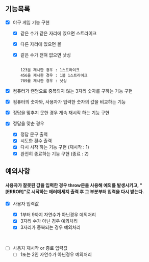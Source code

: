 ## 기능목록

- [x] 야구 게임 기능 구현

  - [x] 같은 수가 같은 자리에 있으면 스트라이크
  - [x] 다른 자리에 있으면 볼
  - [x] 같은 수가 전혀 없으면 낫싱

    ```

    123을 제시한 경우 : 1스트라이크
    456을 제시한 경우 : 1볼 1스트라이크
    789를 제시한 경우 : 낫싱

    ```

- [x] 컴퓨터가 랜덤으로 중복되지 않는 3자리 숫자를 구하는 기능 구현
- [x] 컴퓨터의 숫자와, 사용자가 입력한 숫자의 값을 비교하는 기능
- [x] 정답을 맞추지 못한 경우 계속 재시작 하는 기능 구현
- [x] 정답을 맞춘 경우
  - [x] 정답 문구 출력
  - [x] 시도한 횟수 출력
  - [x] 다시 시작 하는 기능 구현 (재시작 : 1)
  - [x] 완전히 종료하는 기능 구현 (종료 : 2)

## 예외사항

#### 사용자가 잘못된 값을 입력한 경우 throw문을 사용해 예외를 발생시키고, "[ERROR]"로 시작하는 에러메세지 출력 후 그 부분부터 입력을 다시 받는다.

- [x] 사용자 입력값

  - [x] 1부터 9까지 자연수가 아닌경우 예외처리
  - [x] 3자리 수가 아닌 경우 예외처리
  - [x] 3자리가 중복되는 경우 예외처리

<br>

- [ ] 사용자 재시작 or 종료 입력값
  - [ ] 1또는 2인 자연수가 아닌경우 예외처리
